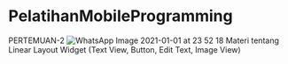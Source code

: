 # PelatihanMobileProgramming
PERTEMUAN-2
![WhatsApp Image 2021-01-01 at 23 52 18](https://user-images.githubusercontent.com/61035474/103450747-2401f400-4ced-11eb-8a62-b73d64e0ee0f.jpeg)
Materi tentang Linear Layout
Widget (Text View, Button, Edit Text, Image View)

